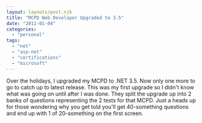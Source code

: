 ```yaml
---
layout: layouts/post.njk
title: "MCPD Web Developer Upgraded to 3.5"
date: "2011-01-04"
categories: 
  - "personal"
tags: 
  - "net"
  - "asp-net"
  - "certifications"
  - "microsoft"
---
```


Over the holidays, I upgraded my MCPD to .NET 3.5. Now only one more to go to catch up to latest release. This was my first upgrade so I didn't know what was going on until after I was done. They split the upgrade up into 2 banks of questions representing the 2 tests for that MCPD. Just a heads up for those wondering why you get told you'll get 40-something questions and end up with 1 of 20-something on the first screen.
